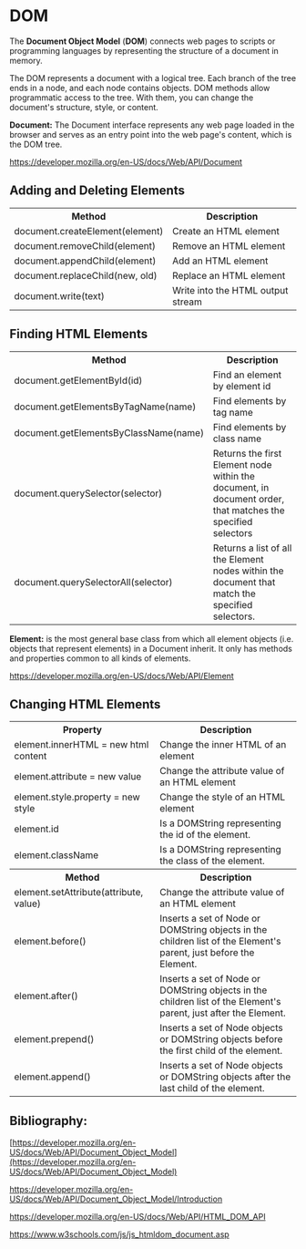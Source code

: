 # DOM

The **Document Object Model** (**DOM**) connects web pages to scripts or programming languages by representing the structure of a document in memory.

The DOM represents a document with a logical tree. Each branch of the tree ends in a node, and each node contains objects. DOM methods allow programmatic access to the tree. With them, you can change the document's structure, style, or content.

**Document:** The Document interface represents any web page loaded in the browser and serves as an entry point into the web page's content, which is the DOM tree.

 https://developer.mozilla.org/en-US/docs/Web/API/Document

## Adding and Deleting Elements

<table>
 <tr>
     <th>
         Method
     </th>
     <th>
         Description
     </th>
 </tr>
    <tr>
        <td>
            document.createElement(element)
        </td>
        <td>
            Create an HTML element
        </td>
    </tr>
    <tr>
         <td>
            document.removeChild(element)
        </td>
        <td>
            Remove an HTML element
        </td>        
    </tr>
     <tr>
         <td>
            document.appendChild(element)
        </td>
        <td>
            Add an HTML element
        </td>        
    </tr>
    <tr>
         <td>
            document.replaceChild(new, old)
        </td>
        <td>
            Replace an HTML element
        </td>        
    </tr>
    <tr>
         <td>
            document.write(text)
        </td>
        <td>
            Write into the HTML output stream
        </td>        
    </tr>
</table>

## Finding HTML Elements

<table>
 <tr>
     <th>
         Method
     </th>
     <th>
         Description
     </th>
 </tr>
    <tr>
        <td>
            document.getElementById(id)
        </td>
        <td>
            Find an element by element id
        </td>
    </tr>
    <tr>
         <td>
            document.getElementsByTagName(name)
        </td>
        <td>
            Find elements by tag name
        </td>        
    </tr>
     <tr>
         <td>
            document.getElementsByClassName(name)
        </td>
        <td>
            Find elements by class name
        </td>        
    </tr>
    <tr>
         <td>
            document.querySelector(selector)
        </td>
        <td>
            Returns the first Element node within the document, in document order, that matches the specified selectors
        </td>        
    </tr>
    <tr>
         <td>
            document.querySelectorAll(selector)
        </td>
        <td>
            Returns a list of all the Element nodes within the document that match the specified selectors.
        </td>        
    </tr>
</table>

**Element:** is the most general base class from which all element objects (i.e. objects that represent elements) in a Document inherit. It only has methods and properties common to all kinds of elements.

https://developer.mozilla.org/en-US/docs/Web/API/Element

## Changing HTML Elements

<table>
 <tr>
     <th>
         Property
     </th>
     <th>
         Description
     </th>
 </tr>
    <tr>
        <td>
            element.innerHTML = new html content
        </td>
        <td>
           Change the inner HTML of an element
        </td>
    </tr>
    <tr>
         <td>
            element.attribute = new value
        </td>
        <td>
            Change the attribute value of an HTML element
        </td>        
    </tr>
     <tr>
         <td>
            element.style.property = new style
        </td>
        <td>
            Change the style of an HTML element
        </td>        
    </tr>
    <tr>
         <td>
            element.id
        </td>
        <td>
            Is a DOMString representing the id of the element.
        </td>        
    </tr>
    <tr>
         <td>
            element.className
        </td>
        <td>
           Is a DOMString representing the class of the element.
        </td>        
    </tr>
    <tr>
         <th>
             Method
         </th>
         <th>
             Description
         </th>
   </tr>
    <tr>
         <td>
           element.setAttribute(attribute, value)
        </td>
        <td>
           Change the attribute value of an HTML element
        </td>        
    </tr>
    <tr>
         <td>
           element.before()
        </td>
        <td>
           Inserts a set of Node or DOMString objects in the children list of the Element's parent, just before the Element.
        </td>        
    </tr>
    <tr>
         <td>
          element.after()
        </td>
        <td>
           Inserts a set of Node or DOMString objects in the children list of the Element's parent, just after the Element.
        </td>        
    </tr>
    <tr>
         <td>
          element.prepend()
        </td>
        <td>
           Inserts a set of Node objects or DOMString objects before the first child of the element.
        </td>        
    </tr>
    <tr>
         <td>
          element.append()
        </td>
        <td>
           Inserts a set of Node objects or DOMString objects after the last child of the element.
        </td>        
    </tr>
</table>

## Bibliography:

[https://developer.mozilla.org/en-US/docs/Web/API/Document_Object_Model](https://developer.mozilla.org/en-US/docs/Web/API/Document_Object_Model)

https://developer.mozilla.org/en-US/docs/Web/API/Document_Object_Model/Introduction

https://developer.mozilla.org/en-US/docs/Web/API/HTML_DOM_API 

https://www.w3schools.com/js/js_htmldom_document.asp

